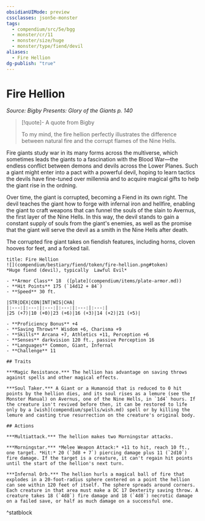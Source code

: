 ```yaml
---
obsidianUIMode: preview
cssclasses: json5e-monster
tags:
  - compendium/src/5e/bgg
  - monster/cr/11
  - monster/size/huge
  - monster/type/fiend/devil
aliases:
  - Fire Hellion
dg-publish: "true"
---
```

# Fire Hellion
*Source: Bigby Presents: Glory of the Giants p. 140*  

> [!quote]- A quote from Bigby  
> 
> To my mind, the fire hellion perfectly illustrates the difference between natural fire and the corrupt flames of the Nine Hells.

Fire giants study war in its many forms across the multiverse, which sometimes leads the giants to a fascination with the Blood War—the endless conflict between demons and devils across the Lower Planes. Such a giant might enter into a pact with a powerful devil, hoping to learn tactics the devils have fine-tuned over millennia and to acquire magical gifts to help the giant rise in the ordning.

Over time, the giant is corrupted, becoming a Fiend in its own right. The devil teaches the giant how to forge with infernal iron and hellfire, enabling the giant to craft weapons that can funnel the souls of the slain to Avernus, the first layer of the Nine Hells. In this way, the devil stands to gain a constant supply of souls from the giant's enemies, as well as the promise that the giant will serve the devil as a smith in the Nine Hells after death.

The corrupted fire giant takes on fiendish features, including horns, cloven hooves for feet, and a forked tail.

```ad-statblock
title: Fire Hellion
![](compendium/bestiary/fiend/token/fire-hellion.png#token)
*Huge fiend (devil), typically  Lawful Evil*

- **Armor Class** 18  ([plate](compendium/items/plate-armor.md))
- **Hit Points** 175 (`14d12 + 84`)
- **Speed** 30 ft.

|STR|DEX|CON|INT|WIS|CHA|
|:---:|:---:|:---:|:---:|:---:|:---:|
|25 (+7)|10 (+0)|23 (+6)|16 (+3)|14 (+2)|21 (+5)|

- **Proficiency Bonus** +4
- **Saving Throws** Wisdom +6, Charisma +9
- **Skills** Arcana +7, Athletics +11, Perception +6
- **Senses** darkvision 120 ft., passive Perception 16
- **Languages** Common, Giant, Infernal
- **Challenge** 11

## Traits

***Magic Resistance.*** The hellion has advantage on saving throws against spells and other magical effects.

***Soul Taker.*** A Giant or a Humanoid that is reduced to 0 hit points by the hellion dies, and its soul rises as a lemure (see the Monster Manual) on Avernus, one of the Nine Hells, in `1d4` hours. If the creature isn't revived before then, it can be restored to life only by a [wish](compendium/spells/wish.md) spell or by killing the lemure and casting true resurrection on the creature's original body.

## Actions

***Multiattack.*** The hellion makes two Morningstar attacks.

***Morningstar.*** *Melee Weapon Attack:* +11 to hit, reach 10 ft., one target. *Hit:* 20 (`3d8 + 7`) piercing damage plus 11 (`2d10`) fire damage. If the target is a creature, it can't regain hit points until the start of the hellion's next turn.

***Infernal Orb.*** The hellion hurls a magical ball of fire that explodes in a 20-foot-radius sphere centered on a point the hellion can see within 120 feet of itself. The sphere spreads around corners. Each creature in that area must make a DC 17 Dexterity saving throw. A creature takes 18 (`4d8`) fire damage and 18 (`4d8`) necrotic damage on a failed save, or half as much damage on a successful one.
```
^statblock